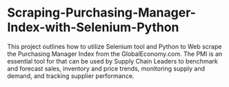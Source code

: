 # Scraping-Purchasing-Manager-Index-with-Selenium-Python
This project outlines how to utilize Selenium tool  and Python to Web scrape the Purchasing Manager Index from the GlobalEconomy.com. The PMI is an essential tool for that can be used by Supply Chain Leaders to benchmark and forecast sales, inventory and price trends, monitoring supply and demand, and tracking supplier performance.
